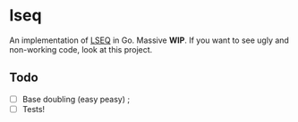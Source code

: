 # lseq

An implementation of [LSEQ](https://hal.archives-ouvertes.fr/file/index/docid/921633/filename/fp025-nedelec.pdf) in Go. Massive **WIP**. If you want to see ugly and non-working code, look at this project.

## Todo

- [ ] Base doubling (easy peasy) ;
- [ ] Tests!
